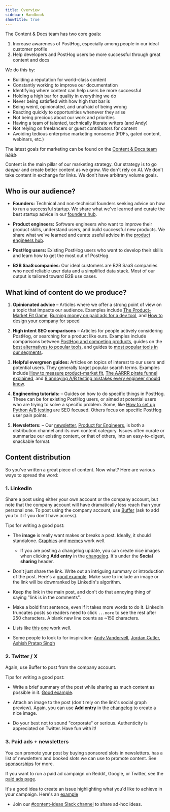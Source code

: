 ```yaml
---
title: Overview
sidebar: Handbook
showTitle: true
---
```


The Content & Docs team has two core goals:

1. Increase awareness of PostHog, especially among people in our ideal customer profile
2. Help developers and PostHog users be more successful through great content and docs

We do this by:

- Building a reputation for world-class content
- Constantly working to improve our documentation
- Identifying where content can help users be more successful
- Holding a high bar for quality in everything we do
- Never being satisfied with how high that bar is
- Being weird, opinionated, and unafraid of being wrong
- Reacting quickly to opportunities whenever they arise
- Not being precious about our work and priorities
- Having a team of talented, technically literate writers (and Andy)
- Not relying on freelancers or guest contributors for content
- Avoiding tedious enterprise marketing nonsense (PDFs, gated content, webinars, etc.)

The latest goals for marketing can be found on the [Content & Docs team page](/teams/marketing).

Content is the main pillar of our marketing strategy. Our strategy is to go _deeper_ and create better content as we grow. We don't rely on AI. We don't take content in exchange for links. We don't have arbitrary volume goals.

## Who is our audience?

- **Founders:** Technical and non-technical founders seeking advice on how to run a successful startup. We share what we've learned and curate the best startup advice in our [founders hub](/founders).

- **Product engineers:** Software engineers who want to improve their product skills, understand users, and build successful new products. We share what we've learned and curate useful advice in the [product engineers hub](/product-engineers).

- **PostHog users:** Existing PostHog users who want to develop their skills and learn how to get the most out of PostHog.

- **B2B SaaS companies:** Our ideal customers are B2B SaaS companies who need reliable user data and a simplified data stack. Most of our output is tailored toward B2B use cases.

## What kind of content do we produce?

1. **Opinionated advice** – Articles where we offer a strong point of view on a topic that impacts our audience. Examples include [The Product-Market Fit Game](/founders/product-market-fit-game), [Burning money on paid ads for a dev tool](/founders/dev-marketing-paid-ads), and [How to design your company for speed](https://newsletter.posthog.com/p/how-to-design-your-company-for-speed) 

2. **High intent SEO comparisons** – Articles for people actively considering PostHog, or searching for a product like ours. Examples include comparisons between [PostHog and competing products](/blog/tags/comparisons), guides on the [best alternatives to popular tools](/blog/best-heap-alternatives), and guides to [most popular tools in our segments](/blog/best-open-source-ab-testing-tools).

3. **Helpful evergreen guides:** Articles on topics of interest to our users and potential users. They generally target popular search terms. Examples include [How to measure product-market fit](/founders/measure-product-market-fit), [The AARRR pirate funnel explained](/product-engineers/aarrr-pirate-funnel), and [8 annoying A/B testing mistakes every engineer should know](/product-engineers/ab-testing-mistakes).

4. **Engineering tutorials:** – Guides on how to do specific things in PostHog. These can be for existing PostHog users, or aimed at potential users who are trying to solve a specific problem. Some, like [How to set up Python A/B testing](/tutorials/python-ab-testing) are SEO focused. Others focus on specific PostHog user pain points.

5. **Newsletters:** – Our [newsletter](/handbook/content-and-docs/newsletter), [Product for Engineers](https://newsletter.posthog.com), is both a distribution channel and its own content category. Issues often curate or summarize our existing content, or that of others, into an easy-to-digest, snackable format. 

## Content distribution

So you've written a great piece of content. Now what? Here are various ways to spread the word:

### 1. LinkedIn

Share a post using either your own account or the company account, but note that the company account will have dramatically less reach than your personal one. To post using the company account, use [Buffer](https://buffer.com/) (ask <TeamMember name="Andy Vandervell" /> to add you to it if you don't have access).

Tips for writing a good post:

- The **image** is really want makes or breaks a post. Ideally, it should standalone. [Graphics](https://www.linkedin.com/posts/andyvandervell_in-the-last-two-months-weve-had-900-people-activity-7231695253437661186-j5hg) and [memes](https://www.linkedin.com/posts/andyvandervell_whats-the-difference-between-a-software-activity-7245386804491620355-4dR6) work well.

  - If you are posting a changelog update, you can create nice images when clicking **Add entry** in the [changelog](/changelog/). It's under the **Social sharing** header.

- Don't just share the link. Write out an intriguing summary or introduction of the post. Here's a [good example](https://www.linkedin.com/feed/update/urn:li:activity:7257340218159116289). Make sure to include an image or the link will be downranked by LinkedIn's algorithm.

- Keep the link in the main post, and don't do that annoying thing of saying "link is in the comments".

- Make a bold first sentence, even if it takes more words to do it. LinkedIn truncates posts so readers need to click `...more` to see the rest after 250 characters. A blank new line counts as ~150 characters.

- Lists like [this one](https://www.linkedin.com/posts/andyvandervell_at-many-companies-product-management-looks-activity-7270439313199226881-MH4z) work well.

- Some people to look to for inspiration: [Andy Vandervell](https://www.linkedin.com/in/andyvandervell/), [Jordan Cutler](https://www.linkedin.com/in/jordancutler1), [Ashish Pratap Singh](https://www.linkedin.com/in/ashishps1/)

### 2. Twitter / X

Again, use Buffer to post from the company account.

Tips for writing a good post:

- Write a brief summary of the post while sharing as much content as possible in it. [Good example](https://x.com/posthog/status/1851571551314825375).

- Attach an image to the post (don't rely on the link's social graph preview). Again, you can use **Add entry** in the [changelog](/changelog/) to create a nice image.

- Do your best not to sound "corporate" or serious. Authenticity is appreciated on Twitter. Have fun with it!

### 3. Paid ads + newsletters

You can promote your post by buying sponsored slots in newsletters. <TeamMember name="Ian Vanagas" /> has a list of newsletters and booked slots we can use to promote content. See [sponsorships](/handbook/growth/marketing/open-source-sponsorship) for more.

If you want to run a paid ad campaign on Reddit, Google, or Twitter, see the [paid ads page](/handbook/growth/marketing/paid-ads).

It's a good idea to create an issue highlighting what you'd like to achieve in your campaign. Here's an [example](https://github.com/PostHog/posthog.com/issues/9646)

- Join our [#content-ideas Slack channel](https://posthog.slack.com/archives/C015CRUQR7Y) to share ad-hoc ideas.